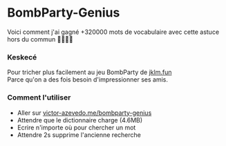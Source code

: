 # BombParty-Genius
Voici comment j'ai gagné +320000 mots de vocabulaire avec cette astuce hors du commun 🤯🤯😲😲

### Keskecé

Pour tricher plus facilement au jeu BombParty de [jklm.fun](https://jklm.fun/)  
Parce qu'on a des fois besoin d'impressionner ses amis.

### Comment l'utiliser

* Aller sur [victor-azevedo.me/bombparty-genius](https://victor-azevedo.me/bombparty-genius)  
* Attendre que le dictionnaire charge (4.6MB)
* Ecrire n'importe où pour chercher un mot
* Attendre 2s supprime l'ancienne recherche
